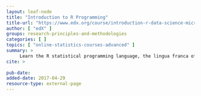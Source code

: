 ```yaml
---
layout: leaf-node
title: "Introduction to R Programming"
title-url: "https://www.edx.org/course/introduction-r-data-science-microsoft-dat204x-4"
author: [ "edX" ]
groups: research-principles-and-methodologies
categories: [ ]
topics: [ "online-statistics-courses-advanced" ]
summary: >
     Learn the R statistical programming language, the lingua franca of data science in this hands-on course.
cite: >
     
pub-date: 
added-date: 2017-04-29
resource-type: external-page
---
```


